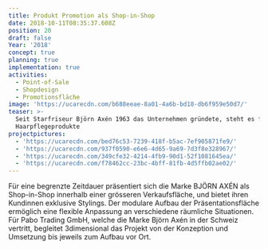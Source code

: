 ```yaml
---
title: Produkt Promotion als Shop-in-Shop
date: 2018-10-11T08:35:37.608Z
position: 20
draft: false
Year: '2018'
concept: true
planning: true
implementation: true
activities:
  - Point-of-Sale
  - Shopdesign
  - Promotionsfläche
image: 'https://ucarecdn.com/b688eeae-8a01-4a6b-bd18-db6f959e50d7/'
teaser: >-
  Seit Starfriseur Björn Axén 1963 das Unternehmen gründete, steht es für beste
  Haarpflegeprodukte
projectpictures:
  - 'https://ucarecdn.com/bed76c53-7239-418f-b5ac-7ef905871fe9/'
  - 'https://ucarecdn.com/937f0590-e6e6-4d65-9a69-7d3f8e328967/'
  - 'https://ucarecdn.com/349cfe32-4214-4fb9-90d1-52f1081645ea/'
  - 'https://ucarecdn.com/f78462cc-23bc-4bff-81fb-4d5ffb02ae02/'
---
```

Für eine begrenzte Zeitdauer präsentiert sich die Marke BJÖRN AXÉN als Shop-in-Shop innerhalb einer grösseren Verkaufsfläche, und bietet ihren Kundinnen exklusive Stylings. Der modulare Aufbau der Präsentationsfläche ermöglich eine flexible Anpassung an verschiedene räumliche Situationen. Für Pabo Trading GmbH, welche die Marke Björn Axén in der Schweiz vertritt, begleitet 3dimensional das Projekt von der Konzeption und Umsetzung bis jeweils zum Aufbau vor Ort.
